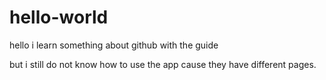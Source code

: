 # hello-world

hello i learn something about github with the guide

but i still do not know how to use the app cause they have different pages.

